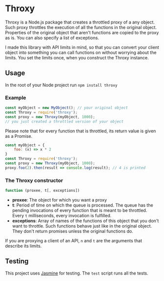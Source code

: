 # Throxy

Throxy is a Node.js package that creates a throttled proxy of a any object. Such proxy throttles the execution of all the functions in the original object. Properties of the original object that aren't functions are copied to the proxy as is. You can also specify a list of exceptions.

I made this library with API limits in mind, so that you can convert your client object into something you can call functions on without worrying about the limits. You set the limits once, when you construct the Throxy instance.

## Usage

In the root of your Node project run `npm install throxy`

### Example

```javascript
const myObject = new MyObject(); // your original object
const Throxy = require('throxy');
const proxy = new Throxy(myObject, 1000);
// you just created a throttled version of your object
```

Please note that for every function that is throttled, its return value is given as a Promise.


```javascript
const myObject = {
    foo: (x) => x * 2
}
const Throxy = require('throxy');
const proxy = new Throxy(myObject, 1000);
proxy.foo(2).then(result => console.log(result); // 4 is printed
```

### The Throxy constructor

```javascript
function (proxee, t[, exceptions])
```
- **proxee**: The object for which you want a proxy
- **t**: Period of time on which the queue is processed. The queue has the pending invocations of every function that is meant to be throttled. Every `t` milliseconds, every invocation is fulfilled.
- **exceptions**: Array of names of the functions of this object that you don't want to throttle. Such functions behave just like in the original object. They don't return promises unless the original functions do.

If you are proxying a client of an API, `n` and `t` are the arguments that describe its limits.

## Testing
This project uses [Jasmine][6] for testing. The `test` script runs all the tests.

[6]: https://jasmine.github.io/
